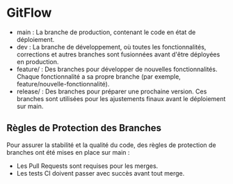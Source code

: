 # GitFlow 

- main : La branche de production, contenant le code en état de déploiement.
- dev : La branche de développement, où toutes les fonctionnalités, corrections et autres branches sont fusionnées avant d'être déployées en production.
- feature/ : Des branches pour développer de nouvelles fonctionnalités. Chaque fonctionnalité a sa propre branche (par exemple, feature/nouvelle-fonctionnalité).
- release/ : Des branches pour préparer une prochaine version. Ces branches sont utilisées pour les ajustements finaux avant le déploiement sur main.


## Règles de Protection des Branches
Pour assurer la stabilité et la qualité du code, des règles de protection de branches ont été mises en place sur main :

- Les Pull Requests sont requises pour les merges.
- Les tests CI doivent passer avec succès avant tout merge.